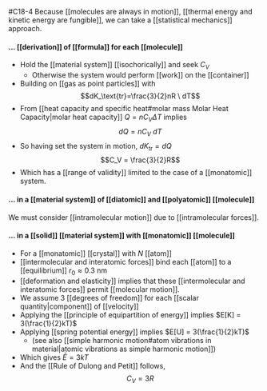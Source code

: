 #C18-4
Because [[molecules are always in motion]], [[thermal energy and kinetic energy are fungible]], we can take a [[statistical mechanics]] approach.

#### ... [[derivation]] of [[formula]] for each [[molecule]]
- Hold the [[material system]] [[isochorically]] and seek $C_V$
	- Otherwise the system would perform [[work]] on the [[container]]
-  Building on [[gas as point particles]] with $$dK_\text{tr}=\frac{3}{2}nR \ dT$$
- From [[heat capacity and specific heat#molar mass Molar Heat Capacity|molar heat capacity]] $Q = nC_V\Delta T$ implies $$dQ = nC_V \ dT$$
- So having set the system in motion, $dK_\text{tr} = dQ$ $$C_V = \frac{3}{2}R$$
- Which has a [[range of validity]] limited to the case of a [[monatomic]] system.

#### ... in a [[material system]] of [[diatomic]] and [[polyatomic]] [[molecule]]
We must consider [[intramolecular motion]] due to [[intramolecular forces]].

#### ... in a [[solid]] [[material system]] with [[monatomic]] [[molecule]]
- For a [[monatomic]] [[crystal]] with $N$ [[atom]]
- [[intermolecular and interatomic forces]] bind each [[atom]] to a [[equilibrium]] $r_0 \approx 0.3\text{ nm}$ 
- [[deformation and elasticity]] implies that these [[intermolecular and interatomic forces]] permit [[molecular motion]].
- We assume 3 [[degrees of freedom]] for each [[scalar quantity|component]] of [[velocity]]
- Applying the [[principle of equipartition of energy]] implies $E[K] = 3(\frac{1}{2}kT)$
- Applying [[spring potential energy]] implies $E[U] = 3(\frac{1}{2}kT)$
	- (see also [[simple harmonic motion#atom vibrations in material|atomic vibrations as simple harmonic motion]])
- Which gives $\bar{E} = 3kT$
- And the [[Rule of Dulong and Petit]] follows, $$C_V=3R$$


